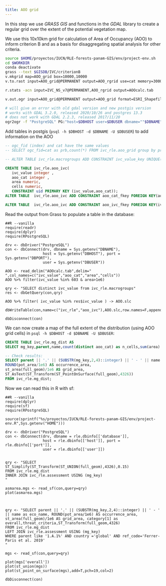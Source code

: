 ```yaml
---
title: AOO grid
---
```


In this step we use _GRASS GIS_  and functions in the _GDAL_ library to create a regular grid over the extent of the potential vegetation map.

We use this 10x10km grid for calculation of Area of Occupancy (AOO) to inform criterion B and as a basis for disaggregating spatial analysis for other criteria.

```sh
source $HOME/proyectos/IUCN/RLE-forests-panam-GIS/env/project-env.sh
cd $WORKDIR
conda deactivate
grass --text $GISDB/IVC/criterionB
v.mkgrid map=AOO_grid box=10000,10000
v.to.rast input=AOO_grid@PERMANENT output=AOO_rgrid use=cat memory=3000

r.stats -acn input=IVC_NS_v7@PERMANENT,AOO_rgrid output=AOOcalc.tab

v.out.ogr input=AOO_grid@PERMANENT output=AOO_grid format=ESRI_Shapefile

# will give an error with old gdal version and new postgis version
# works with GDAL 3.2.0, released 2020/10/26 and postgres 13.3
# does not work with GDAL 2.2.3, released 2017/11/20
ogr2ogr -f "PostgreSQL" PG:"host=$DBHOST user=$DBUSER dbname=""$DBNAME""" -lco SCHEMA=ivc_rle AOO_grid AOO_grid -nln aoo_grid


```

Add tables in postgis (`psql -h $DBHOST -d $DBNAME -U $DBUSER`) to add information on the AOO

```sql
-- ogc_fid (index) and cat have the same values
-- SELECT ogc_fid=cat as prb,count(*) FROM ivc_rle.aoo_grid group by prb;

-- ALTER TABLE ivc_rle.macrogroups ADD CONSTRAINT ivc_value_key UNIQUE(value) ;

CREATE TABLE ivc_rle.aoo_ivc(
   ivc_value integer ,
   aoo_cat integer ,
   area numeric,
   cells numeric,
   CONSTRAINT uid PRIMARY KEY (ivc_value,aoo_cat));
ALTER TABLE  ivc_rle.aoo_ivc ADD CONSTRAINT aoo_cat_fkey FOREIGN KEY(aoo_cat) REFERENCES ivc_rle.aoo_grid(ogc_fid) ON DELETE CASCADE ON UPDATE CASCADE;

ALTER TABLE  ivc_rle.aoo_ivc ADD CONSTRAINT aoo_ivc_fkey FOREIGN KEY(ivc_value) REFERENCES ivc_rle.macrogroups(ivc_value) ON DELETE CASCADE ON UPDATE CASCADE;

```

Read the output from Grass to populate a table in the database:

```{r}
##R --vanilla
require(readr)
require(dplyr)
require(RPostgreSQL)

drv <- dbDriver("PostgreSQL")
con <- dbConnect(drv, dbname = Sys.getenv("DBNAME"),
                 host = Sys.getenv("DBHOST"), port = Sys.getenv("DBPORT"),
                 user = Sys.getenv("DBUSER"))

AOO <- read_delim("AOOcalc.tab",delim=" ",col_names=c("ivc_value","aoo_cat","area","cells"))
AOO %>% filter(ivc_value %in% 603 & area>1e6)

qry <- "SELECT distinct ivc_value from ivc_rle.macrogroups"
res <- dbGetQuery(con,qry)

AOO %>% filter( ivc_value %in% res$ivc_value ) -> AOO.slc

dbWriteTable(con,name=c("ivc_rle","aoo_ivc"),AOO.slc,row.names=F,append=T)

dbDisconnect(con)
```

We can now create a map of the full extent of the distribution (using AOO grid cells) in `psql -h $DBHOST -d $DBNAME -U $DBUSER`:

```sql
CREATE TABLE ivc_rle.mg_dist AS
SELECT mg_key,parent,name,count(distinct aoo_cat) as n_cells,sum(area) as pot_area,st_union(wkb_geometry) as full_geom FROM ivc_rle.macrogroups LEFT JOIN ivc_rle.aoo_ivc USING (ivc_value) INNER JOIN ivc_rle.aoo_grid ON aoo_cat=cat GROUP BY mg_key,parent,name;

-- Check results:
SELECT parent || '.' || (SUBSTR(mg_key,2,4)::integer) || ' - ' || name as eco_name,
ROUND(pot_area/1e6) AS occurrence_area,
st_area(full_geom)/1e6 AS grid_area,
ST_AsText(ST_Transform(ST_PointOnSurface(full_geom),4326))
FROM ivc_rle.mg_dist;


```

Now we can read this in R with sf:

```{r}
##R --vanilla
require(dplyr)
require(sf)
require(RPostgreSQL)

source(sprintf("%s/proyectos/IUCN/RLE-forests-panam-GIS/env/project-env.R",Sys.getenv("HOME")))

drv <- dbDriver("PostgreSQL")
con <- dbConnect(drv, dbname = rle.dbinfo[['database']],
                 host = rle.dbinfo[['host']], port = rle.dbinfo[['port']],
                 user = rle.dbinfo[['user']])


qry <- "SELECT ST_Simplify(ST_Transform(ST_UNION(full_geom),4326),0.15)
FROM ivc_rle.mg_dist
INNER JOIN ivc_rle.assessment USING (mg_key)
"

asmarea.mgs <- read_sf(con,query=qry)
plot(asmarea.mgs)



qry <- "SELECT parent || '.' || (SUBSTR(mg_key,2,4)::integer) || ' - ' || name as eco_name, ROUND(pot_area/1e6) AS occurrence_area, st_area(full_geom)/1e6 AS grid_area, category[1] as overall,threat_criteria,ST_Transform(full_geom,4326)
FROM ivc_rle.mg_dist
LEFT JOIN ivc_rle.assessment USING (mg_key)
WHERE parent like '1.A.1%' AND country ='global' AND ref_code='Ferrer-Paris et al. 2019'
"

mgs <- read_sf(con,query=qry)

plot(mgs['overall'])
plot(st_union(mgs))
plot(st_point_on_surface(mgs),add=T,pch=19,col=2)

dbDisconnect(con)
```
